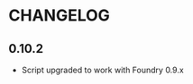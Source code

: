 CHANGELOG
===================================

0.10.2
----
- Script upgraded to work with Foundry 0.9.x